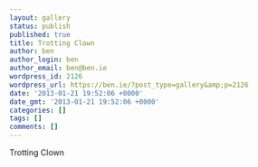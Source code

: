 ```yaml
---
layout: gallery
status: publish
published: true
title: Trotting Clown
author: ben
author_login: ben
author_email: ben@ben.ie
wordpress_id: 2126
wordpress_url: https://ben.ie/?post_type=gallery&amp;p=2126
date: '2013-01-21 19:52:06 +0000'
date_gmt: '2013-01-21 19:52:06 +0000'
categories: []
tags: []
comments: []
---
```

<p>Trotting Clown</p>
